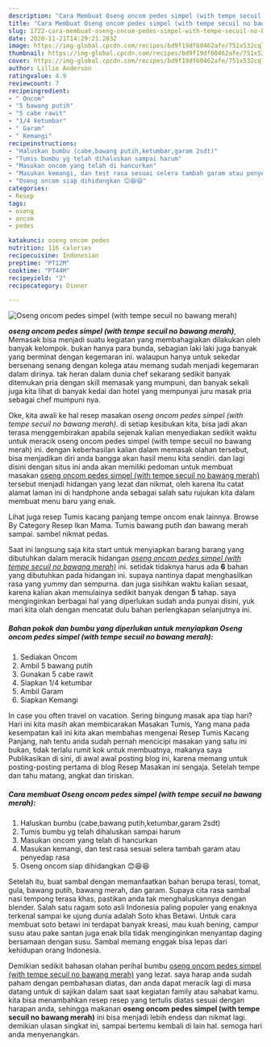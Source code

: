 ```yaml
---
description: "Cara Membuat Oseng oncom pedes simpel (with tempe secuil no bawang merah) Lezat"
title: "Cara Membuat Oseng oncom pedes simpel (with tempe secuil no bawang merah) Lezat"
slug: 1722-cara-membuat-oseng-oncom-pedes-simpel-with-tempe-secuil-no-bawang-merah-lezat
date: 2020-11-21T14:29:21.203Z
image: https://img-global.cpcdn.com/recipes/bd9f19df60462afe/751x532cq70/oseng-oncom-pedes-simpel-with-tempe-secuil-no-bawang-merah-foto-resep-utama.jpg
thumbnail: https://img-global.cpcdn.com/recipes/bd9f19df60462afe/751x532cq70/oseng-oncom-pedes-simpel-with-tempe-secuil-no-bawang-merah-foto-resep-utama.jpg
cover: https://img-global.cpcdn.com/recipes/bd9f19df60462afe/751x532cq70/oseng-oncom-pedes-simpel-with-tempe-secuil-no-bawang-merah-foto-resep-utama.jpg
author: Lillie Anderson
ratingvalue: 4.9
reviewcount: 7
recipeingredient:
- " Oncom"
- "5 bawang putih"
- "5 cabe rawit"
- "1/4 ketumbar"
- " Garam"
- " Kemangi"
recipeinstructions:
- "Haluskan bumbu (cabe,bawang putih,ketumbar,garam 2sdt)"
- "Tumis bumbu yg telah dihaluskan sampai harum"
- "Masukan oncom yang telah di hancurkan"
- "Masukan kemangi, dan test rasa sesuai selera tambah garam atau penyedap rasa"
- "Oseng oncom siap dihidangkan 😊😆😆"
categories:
- Resep
tags:
- oseng
- oncom
- pedes

katakunci: oseng oncom pedes 
nutrition: 116 calories
recipecuisine: Indonesian
preptime: "PT12M"
cooktime: "PT44M"
recipeyield: "2"
recipecategory: Dinner

---
```



![Oseng oncom pedes simpel (with tempe secuil no bawang merah)](https://img-global.cpcdn.com/recipes/bd9f19df60462afe/751x532cq70/oseng-oncom-pedes-simpel-with-tempe-secuil-no-bawang-merah-foto-resep-utama.jpg)

<b><i>oseng oncom pedes simpel (with tempe secuil no bawang merah)</i></b>, Memasak bisa menjadi suatu kegiatan yang membahagiakan dilakukan oleh banyak kelompok. bukan hanya para bunda, sebagian laki laki juga banyak yang berminat dengan kegemaran ini. walaupun hanya untuk sekedar bersenang senang dengan kolega atau memang sudah menjadi kegemaran dalam dirinya. tak heran dalam dunia chef sekarang sedikit banyak ditemukan pria dengan skill memasak yang mumpuni, dan banyak sekali juga kita lihat di banyak kedai dan hotel yang mempunyai juru masak pria sebagai chef mumpuni nya.

Oke, kita awali ke hal resep masakan <i>oseng oncom pedes simpel (with tempe secuil no bawang merah)</i>. di setiap kesibukan kita, bisa jadi akan terasa menggembirakan apabila sejenak kalian menyediakan sedikit waktu untuk meracik oseng oncom pedes simpel (with tempe secuil no bawang merah) ini. dengan keberhasilan kalian dalam memasak olahan tersebut, bisa menjadikan diri anda bangga akan hasil menu kita sendiri. dan lagi disini dengan situs ini anda akan memiliki pedoman untuk membuat masakan <u>oseng oncom pedes simpel (with tempe secuil no bawang merah)</u> tersebut menjadi hidangan yang lezat dan nikmat, oleh karena itu catat alamat laman ini di handphone anda sebagai salah satu rujukan kita dalam membuat menu baru yang enak.

Lihat juga resep Tumis kacang panjang tempe oncom enak lainnya. Browse By Category Resep Ikan Mama. Tumis bawang putih dan bawang merah sampai. sambel nikmat pedas.


Saat ini langsung saja kita start untuk menyiapkan barang barang yang dibutuhkan dalam meracik hidangan <u><i>oseng oncom pedes simpel (with tempe secuil no bawang merah)</i></u> ini. setidak tidaknya harus ada <b>6</b> bahan yang dibutuhkan pada hidangan ini. supaya nantinya dapat menghasilkan rasa yang yummy dan sempurna. dan juga sisihkan waktu kalian sesaat, karena kalian akan memulainya sedikit banyak dengan <b>5</b> tahap. saya menginginkan berbagai hal yang diperlukan sudah anda punyai disini, yuk mari kita olah dengan mencatat dulu bahan perlengkapan selanjutnya ini.

<!--inarticleads1-->

##### Bahan pokok dan bumbu yang diperlukan untuk menyiapkan Oseng oncom pedes simpel (with tempe secuil no bawang merah):

1. Sediakan  Oncom
1. Ambil 5 bawang putih
1. Gunakan 5 cabe rawit
1. Siapkan 1/4 ketumbar
1. Ambil  Garam
1. Siapkan  Kemangi


In case you often travel on vacation. Sering bingung masak apa tiap hari? Hari ini kita masih akan membicarakan Masakan Tumis, Yang mana pada kesempatan kali ini kita akan membahas mengenai Resep Tumis Kacang Panjang, nah tentu anda sudah pernah mencicipi masakan yang satu ini bukan, tidak terlalu rumit kok untuk membuatnya, makanya saya Publikasikan di sini, di awal awal posting blog ini, karena memang untuk posting-posting pertama di blog Resep Masakan ini sengaja. Setelah tempe dan tahu matang, angkat dan tiriskan. 

<!--inarticleads2-->

##### Cara membuat Oseng oncom pedes simpel (with tempe secuil no bawang merah):

1. Haluskan bumbu (cabe,bawang putih,ketumbar,garam 2sdt)
1. Tumis bumbu yg telah dihaluskan sampai harum
1. Masukan oncom yang telah di hancurkan
1. Masukan kemangi, dan test rasa sesuai selera tambah garam atau penyedap rasa
1. Oseng oncom siap dihidangkan 😊😆😆


Setelah itu, buat sambal dengan memanfaatkan bahan berupa terasi, tomat, gula, bawang putih, bawang merah, dan garam. Supaya cita rasa sambal nasi tempong terasa khas, pastikan anda tak menghaluskannya dengan blender. Salah satu ragam soto asli Indonesia paling populer yang enaknya terkenal sampai ke ujung dunia adalah Soto khas Betawi. Untuk cara membuat soto betawi ini terdapat banyak kreasi, mau kuah bening, campur susu atau pake santan juga enak bila tidak menginginkan menyantap daging bersamaan dengan susu. Sambal memang enggak bisa lepas dari kehidupan orang Indonesia. 

Demikian sedikit bahasan olahan perihal bumbu <u>oseng oncom pedes simpel (with tempe secuil no bawang merah)</u> yang lezat. saya harap anda sudah paham dengan pembahasan diatas, dan anda dapat meracik lagi di masa datang untuk di sajikan dalam saat saat kegiatan family atau sahabat kamu. kita bisa menambahkan resep resep yang tertulis diatas sesuai dengan harapan anda, sehingga makanan <b>oseng oncom pedes simpel (with tempe secuil no bawang merah)</b> ini bisa menjadi lebih endess dan nikmat lagi. demikian ulasan singkat ini, sampai bertemu kembali di lain hal. semoga hari anda menyenangkan.

